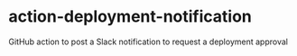 # action-deployment-notification
GitHub action to post a Slack notification to request a deployment approval
